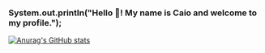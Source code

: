 ### System.out.println("Hello 👋! My name is Caio and welcome to my profile.");

[![Anurag's GitHub stats](https://github-readme-stats.vercel.app/api?username=C410lol)](https://github.com/anuraghazra/github-readme-stats)
